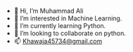 - 👋 Hi, I’m Muhammad Ali
- 👀 I’m interested in Machine Learning.
- 🌱 I’m currently learning Python.
- 💞️ I’m looking to collaborate on python.
- 📫 Khawaja45734@gmail.com 

<!---
ali45734/ali45734 is a ✨ special ✨ repository because its `README.md` (this file) appears on your GitHub profile.
You can click the Preview link to take a look at your changes.
--->
